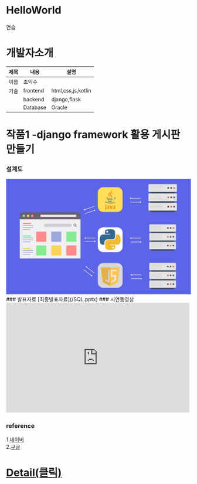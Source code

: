 # HelloWorld
연습
# 개발자소개
|제목|내용|설명|
|------|---|---|
|이름|조익수|   |
|기술|frontend|html,css,js,kotlin|
|    |backend|django,flask|
|    |Database|Oracle|
# 작품1 -django framework 활용 게시판 만들기
### 설계도
<img src = "back.jpg"/>
### 발표자료
[최종발표자료](/SQL.pptx)
### 시연동영상
<iframe width="500" height="300" src="https://www.youtube.com/embed/Rw64bItJzbY?list=RDRw64bItJzbY" title="[최신가요 실시간 인기차트] 2025년 7월 22일 4주차, 멜론차트 X, 종합차트, 노래모음 KPOP 플레이리스트" frameborder="0" allow="accelerometer; autoplay; clipboard-write; encrypted-media; gyroscope; picture-in-picture; web-share" referrerpolicy="strict-origin-when-cross-origin" allowfullscreen></iframe>

### reference
1.[네이버](https://www.naver.com) <br>
2.[구글](https://www.google.com)  <br>


# [Detail(클릭)](https://iksucoms.github.io/Introduce/)

